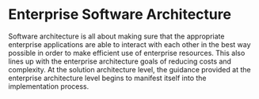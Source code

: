 # Enterprise Software Architecture

Software architecture is all about making sure that the appropriate enterprise applications are able to interact with each other in the best way possible in order to make efficient use of enterprise resources. This also lines up with the enterprise architecture goals of reducing costs and complexity. At the solution architecture level, the guidance provided at the enterprise architecture level begins to manifest itself into the implementation process.
